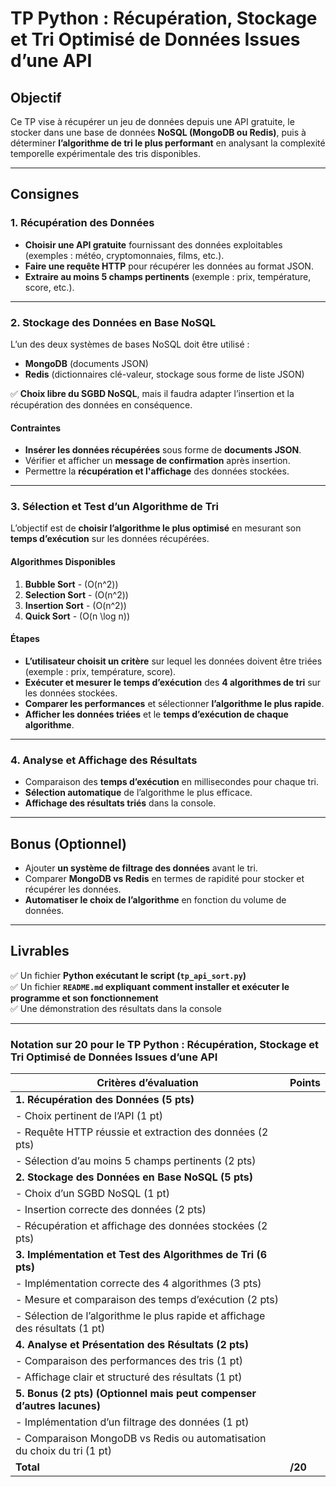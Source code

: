 # **TP Python : Récupération, Stockage et Tri Optimisé de Données Issues d’une API**  

## **Objectif**  
Ce TP vise à récupérer un jeu de données depuis une API gratuite, le stocker dans une base de données **NoSQL (MongoDB ou Redis)**, puis à déterminer **l’algorithme de tri le plus performant** en analysant la complexité temporelle expérimentale des tris disponibles.  

---

## **Consignes**  

### **1. Récupération des Données**  
- **Choisir une API gratuite** fournissant des données exploitables (exemples : météo, cryptomonnaies, films, etc.).  
- **Faire une requête HTTP** pour récupérer les données au format JSON.  
- **Extraire au moins 5 champs pertinents** (exemple : prix, température, score, etc.).  

---

### **2. Stockage des Données en Base NoSQL**  
L’un des deux systèmes de bases NoSQL doit être utilisé :  
- **MongoDB** (documents JSON)  
- **Redis** (dictionnaires clé-valeur, stockage sous forme de liste JSON)  

✅ **Choix libre du SGBD NoSQL**, mais il faudra adapter l’insertion et la récupération des données en conséquence.  

#### **Contraintes**  
- **Insérer les données récupérées** sous forme de **documents JSON**.  
- Vérifier et afficher un **message de confirmation** après insertion.  
- Permettre la **récupération et l'affichage** des données stockées.  

---

### **3. Sélection et Test d’un Algorithme de Tri**  
L’objectif est de **choisir l’algorithme le plus optimisé** en mesurant son **temps d’exécution** sur les données récupérées.  

#### **Algorithmes Disponibles**  
1. **Bubble Sort** - \(O(n^2)\)  
2. **Selection Sort** - \(O(n^2)\)  
3. **Insertion Sort** - \(O(n^2)\)  
4. **Quick Sort** - \(O(n \log n)\)  

#### **Étapes**  
- **L’utilisateur choisit un critère** sur lequel les données doivent être triées (exemple : prix, température, score).  
- **Exécuter et mesurer le temps d’exécution** des **4 algorithmes de tri** sur les données stockées.  
- **Comparer les performances** et sélectionner **l’algorithme le plus rapide**.  
- **Afficher les données triées** et le **temps d’exécution de chaque algorithme**.  

---

### **4. Analyse et Affichage des Résultats**  
- Comparaison des **temps d’exécution** en millisecondes pour chaque tri.  
- **Sélection automatique** de l’algorithme le plus efficace.  
- **Affichage des résultats triés** dans la console.  

---

## **Bonus (Optionnel)**
- Ajouter **un système de filtrage des données** avant le tri.  
- Comparer **MongoDB vs Redis** en termes de rapidité pour stocker et récupérer les données.  
- **Automatiser le choix de l’algorithme** en fonction du volume de données.  

---

## **Livrables**  
✅ Un fichier **Python exécutant le script (`tp_api_sort.py`)**  
✅ Un fichier **`README.md` expliquant comment installer et exécuter le programme et son fonctionnement**  
✅ Une démonstration des résultats dans la console  

----

### **Notation sur 20 pour le TP Python : Récupération, Stockage et Tri Optimisé de Données Issues d’une API**  

| Critères d’évaluation | Points |
|----------------------|--------|
| **1. Récupération des Données (5 pts)** | |
| - Choix pertinent de l’API (1 pt) | |
| - Requête HTTP réussie et extraction des données (2 pts) | |
| - Sélection d’au moins 5 champs pertinents (2 pts) | |
| **2. Stockage des Données en Base NoSQL (5 pts)** | |
| - Choix d’un SGBD NoSQL (1 pt) | |
| - Insertion correcte des données (2 pts) | |
| - Récupération et affichage des données stockées (2 pts) | |
| **3. Implémentation et Test des Algorithmes de Tri (6 pts)** | |
| - Implémentation correcte des 4 algorithmes (3 pts) | |
| - Mesure et comparaison des temps d’exécution (2 pts) | |
| - Sélection de l’algorithme le plus rapide et affichage des résultats (1 pt) | |
| **4. Analyse et Présentation des Résultats (2 pts)** | |
| - Comparaison des performances des tris (1 pt) | |
| - Affichage clair et structuré des résultats (1 pt) | |
| **5. Bonus (2 pts) (Optionnel mais peut compenser d’autres lacunes)** | |
| - Implémentation d’un filtrage des données (1 pt) | |
| - Comparaison MongoDB vs Redis ou automatisation du choix du tri (1 pt) | |
| **Total** | **/20** |

